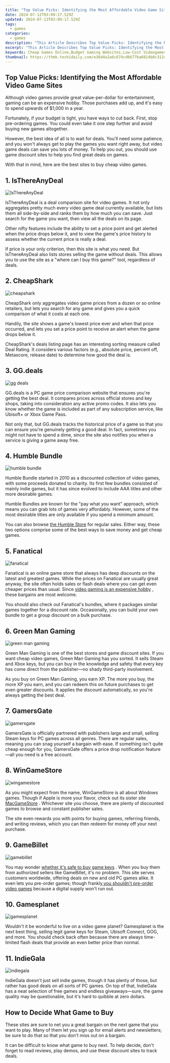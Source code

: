 ```yaml
---
title: "Top Value Picks: Identifying the Most Affordable Video Game Sites"
date: 2024-07-12T03:09:17.529Z
updated: 2024-07-13T03:09:17.529Z
tags:
  - games
categories:
  - games
description: "This Article Describes Top Value Picks: Identifying the Most Affordable Video Game Sites"
excerpt: "This Article Describes Top Value Picks: Identifying the Most Affordable Video Game Sites"
keywords: Cheap Games Online,Budget Gaming Websites,Low-Cost Videogames,Economical Game Purchases,Affordable Play Sites,Value Video Game Hubs,Inexpensive Games Shops
thumbnail: https://thmb.techidaily.com/e36d4a2a6c674cd6677ba6814b8c312dcb4a11aef63558c23c156a0dfc593865.jpg
---
```


## Top Value Picks: Identifying the Most Affordable Video Game Sites

 Although video games provide great value-per-dollar for entertainment, gaming can be an expensive hobby. Those purchases add up, and it's easy to spend upwards of $1,000 in a year.

 Fortunately, if your budget is tight, you have ways to cut back. First, stop pre-ordering games. You could even take it one step further and avoid buying new games altogether.

 However, the best idea of all is to wait for deals. You'll need some patience, and you won't always get to play the games you want right away, but video game deals can save you lots of money. To help you out, you should use game discount sites to help you find great deals on games.

With that in mind, here are the best sites to buy cheap video games.

## 1. IsThereAnyDeal
![IsThereAnyDeal](https://static1.makeuseofimages.com/wordpress/wp-content/uploads/2021/06/is-there-any-deal.jpg)

 IsThereAnyDeal is a deal comparison site for video games. It not only aggregates pretty much every video game deal currently available, but lists them all side-by-side and ranks them by how much you can save. Just search for the game you want, then view all the deals on its page.

 Other nifty features include the ability to set a price point and get alerted when the price drops below it, and to view the game's price history to assess whether the current price is really a deal.

 If price is your only criterion, then this site is what you need. But IsThereAnyDeal also lists stores selling the game without deals. This allows you to use the site as a "where can I buy this game?" tool, regardless of deals.

## 2. CheapShark
![cheapshark](https://static1.makeuseofimages.com/wordpress/wp-content/uploads/2021/06/cheapshark.jpg)

 CheapShark only aggregates video game prices from a dozen or so online retailers, but lets you search for any game and gives you a quick comparison of what it costs at each one.

 Handily, the site shows a game's lowest price ever and when that price occurred, and lets you set a price point to receive an alert when the game drops below it.

 CheapShark's deals listing page has an interesting sorting measure called Deal Rating. It considers various factors (e.g., absolute price, percent off, Metascore, release date) to determine how good the deal is.

## 3. GG.deals
![gg deals](https://static1.makeuseofimages.com/wordpress/wp-content/uploads/2022/05/gg-deals.jpg)

 GG.deals is a PC game price comparison website that ensures you're getting the best deal. It compares prices across official stores and key shops, taking into consideration any active promo codes. It also lets you know whether the game is included as part of any subscription service, like Ubisoft+ or Xbox Game Pass.

 Not only that, but GG.deals tracks the historical price of a game so that you can ensure you're genuinely getting a good deal. In fact, sometimes you might not have to spend a dime, since the site also notifies you when a service is giving a game away free.

## 4. Humble Bundle
![humble bundle](https://static1.makeuseofimages.com/wordpress/wp-content/uploads/2021/06/humble-bundle.jpg)

 Humble Bundle started in 2010 as a discounted collection of video games, with some proceeds donated to charity. Its first few bundles consisted of mainly indie games, but it has since evolved to include AAA titles and other more desirable games.

 Humble Bundles are known for the "pay what you want" approach, which means you can grab lots of games very affordably. However, some of the most desirable titles are only available if you spend a minimum amount.

 You can also browse [the Humble Store](https://www.anrdoezrs.net/links/7251228/type/dlg/sid/UUmuoUeUpU34649/https://www.humblebundle.com/store) for regular sales. Either way, these two options comprise some of the best ways to save money and get cheap games.

## 5. Fanatical
![fanatical](https://static1.makeuseofimages.com/wordpress/wp-content/uploads/2021/06/fanatical.jpg)

 Fanatical is an online game store that always has deep discounts on the latest and greatest games. While the prices on Fanatical are usually great anyway, the site often holds sales or flash deals where you can get even cheaper prices than usual. Since [video gaming is an expensive hobby](https://www.makeuseof.com/is-video-gaming-too-expensive/) , these bargains are most welcome.

 You should also check out Fanatical's bundles, where it packages similar games together for a discount rate. Occasionally, you can build your own bundle to get a group discount on a bulk purchase.

## 6. Green Man Gaming
![green man gaming](https://static1.makeuseofimages.com/wordpress/wp-content/uploads/2021/06/green-man-gaming.jpg)

 Green Man Gaming is one of the best stores and game discount sites. If you want cheap video games, Green Man Gaming has you sorted. It sells Steam and Xbox keys, but you can buy in the knowledge and safety that every key has come direct from the publisher—no shady third-party involvement.

 As you buy on Green Man Gaming, you earn XP. The more you buy, the more XP you earn, and you can redeem this on future purchases to get even greater discounts. It applies the discount automatically, so you're always getting the best deal.

## 7. GamersGate
![gamersgate](https://static1.makeuseofimages.com/wordpress/wp-content/uploads/2023/09/gamersgate-homepage.jpg)

 GamersGate is officially partnered with publishers large and small, selling Steam keys for PC games across all genres. There are regular sales, meaning you can snag yourself a bargain with ease. If something isn't quite cheap enough for you, GamersGate offers a price drop notification feature—all you need is a free account.

## 8. WinGameStore
![wingamestore](https://static1.makeuseofimages.com/wordpress/wp-content/uploads/2023/09/wingamestore.jpg)

 As you might expect from the name, WinGameStore is all about Windows games. Though if Apple is more your flavor, check out its sister site [MacGameStore](https://www.macgamestore.com/) . Whichever site you choose, there are plenty of discounted games to browse and constant publisher sales.

 The site even rewards you with points for buying games, referring friends, and writing reviews, which you can then redeem for money off your next purchase.

## 9. GameBillet
![gamebillet](https://static1.makeuseofimages.com/wordpress/wp-content/uploads/2023/09/gamebillet.jpg)

 You may wonder [whether it's safe to buy game keys](https://www.makeuseof.com/are-game-keys-safe/) . When you buy them from authorized sellers like GameBillet, it's no problem. This site serves customers worldwide, offering deals on new and old PC games alike. It even lets you pre-order games; though frankly,[you shouldn't pre-order video games](https://www.makeuseof.com/tag/stop-pre-ordering-video-games/) because a digital supply won't run out.

## 10. Gamesplanet
![gamesplanet](https://static1.makeuseofimages.com/wordpress/wp-content/uploads/2023/09/gamesplanet.jpg)

 Wouldn't it be wonderful to live on a video game planet? Gamesplanet is the next best thing, selling legit game keys for Steam, Ubisoft Connect, GOG, and more. You should check back often because there are always time-limited flash deals that provide an even better price than normal.

## 11. IndieGala
![indiegala](https://static1.makeuseofimages.com/wordpress/wp-content/uploads/2023/09/indiegala.jpg)

 IndieGala doesn't just sell indie games, though it has plenty of those, but rather has good deals on all sorts of PC games. On top of that, IndieGala has a neat selection of free games and endless giveaways—sure, the game quality may be questionable, but it's hard to quibble at zero dollars.

## How to Decide What Game to Buy

 These sites are sure to net you a great bargain on the next game that you want to play. Many of them let you sign up for email alerts and newsletters; be sure to do that so that you don't miss out on a bargain.

 It can be difficult to know what game to buy next. To help decide, don't forget to read reviews, play demos, and use these discount sites to track deals.


<ins class="adsbygoogle"
     style="display:block"
     data-ad-format="autorelaxed"
     data-ad-client="ca-pub-7571918770474297"
     data-ad-slot="1223367746"></ins>



<ins class="adsbygoogle"
     style="display:block"
     data-ad-client="ca-pub-7571918770474297"
     data-ad-slot="8358498916"
     data-ad-format="auto"
     data-full-width-responsive="true"></ins>




